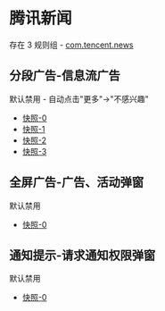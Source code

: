 # 腾讯新闻

存在 3 规则组 - [com.tencent.news](/src/apps/com.tencent.news.ts)

## 分段广告-信息流广告

默认禁用 - 自动点击"更多"->"不感兴趣"

- [快照-0](https://i.gkd.li/import/12755834)
- [快照-1](https://i.gkd.li/import/12755852)
- [快照-2](https://i.gkd.li/import/12755914)
- [快照-3](https://i.gkd.li/import/12755852)

## 全屏广告-广告、活动弹窗

默认禁用

- [快照-0](https://i.gkd.li/import/12755872)

## 通知提示-请求通知权限弹窗

默认禁用

- [快照-0](https://i.gkd.li/import/12755824)
